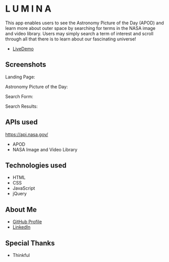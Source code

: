 # L U M I N A

This app enables users to see the Astronomy Picture of the Day (APOD) and learn more about outer space by searching for terms in the NASA image and video library. Users may simply search a term of interest and scroll through all that there is to learn about our fascinating universe!

- [LiveDemo](https://christineyoo.github.io/nasa-app/)

## Screenshots 
Landing Page:

Astronomy Picture of the Day:

Search Form:

Search Results:


## APIs used 
https://api.nasa.gov/
- APOD
- NASA Image and Video Library

## Technologies used
- HTML
- CSS
- JavaScript
- jQuery

## About Me

- [GitHub Profile](https://github.com/christineyoo)
- [LinkedIn](https://linkedin.com/in/christine-yoo-cy)

## Special Thanks

- Thinkful
